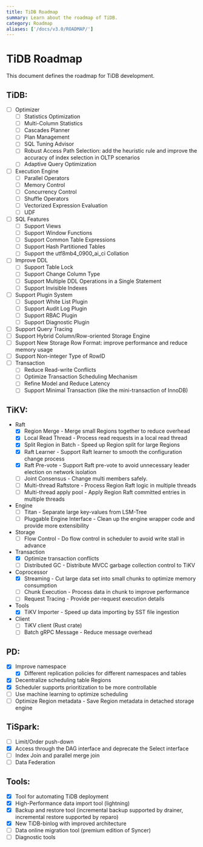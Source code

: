 ```yaml
---
title: TiDB Roadmap
summary: Learn about the roadmap of TiDB.
category: Roadmap
aliases: ['/docs/v3.0/ROADMAP/']
---
```


# TiDB Roadmap

This document defines the roadmap for TiDB development.

## TiDB:

+ [ ] Optimizer
    - [ ] Statistics Optimization
    - [ ] Multi-Column Statistics
    - [ ] Cascades Planner
    - [ ] Plan Management
    - [ ] SQL Tuning Advisor
    - [ ] Robust Access Path Selection: add the heuristic rule and improve the accuracy of index selection in OLTP scenarios
    - [ ] Adaptive Query Optimization
+ [ ] Execution Engine
    - [ ] Parallel Operators
    - [ ] Memory Control
    - [ ] Concurrency Control
    - [ ] Shuffle Operators
    - [ ] Vectorized Expression Evaluation
    - [ ] UDF
+ [ ] SQL Features
    - [ ] Support Views
    - [ ] Support Window Functions
    - [ ] Support Common Table Expressions
    - [ ] Support Hash Partitioned Tables
    - [ ] Support the utf8mb4_0900_ai_ci Collation
+ [ ] Improve DDL
    - [ ] Support Table Lock
    - [ ] Support Change Column Type
    - [ ] Support Multiple DDL Operations in a Single Statement
    - [ ] Support Invisible Indexes
+ [ ] Support Plugin System
    - [ ] Support White List Plugin
    - [ ] Support Audit Log Plugin
    - [ ] Support RBAC Plugin
    - [ ] Support Diagnostic Plugin
+ [ ] Support Query Tracing
+ [ ] Support Hybrid Column/Row-oriented Storage Engine
+ [ ] Support New Storage Row Format: improve performance and reduce memory usage
+ [ ] Support Non-integer Type of RowID
+ [ ] Transaction
    - [ ] Reduce Read-write Conflicts
    - [ ] Optimize Transaction Scheduling Mechanism
    - [ ] Refine Model and Reduce Latency
    - [ ] Support Minimal Transaction (like the mini-transaction of InnoDB)

## TiKV:

+ Raft
    - [x] Region Merge - Merge small Regions together to reduce overhead
    - [x] Local Read Thread - Process read requests in a local read thread
    - [x] Split Region in Batch - Speed up Region split for large Regions
    - [x] Raft Learner - Support Raft learner to smooth the configuration change process
    - [x] Raft Pre-vote - Support Raft pre-vote to avoid unnecessary leader election on network isolation
    - [ ] Joint Consensus - Change multi members safely.
    - [ ] Multi-thread Raftstore - Process Region Raft logic in multiple threads
    - [ ] Multi-thread apply pool - Apply Region Raft committed entries in multiple threads
+ Engine
    - [ ] Titan - Separate large key-values from LSM-Tree
    - [ ] Pluggable Engine Interface - Clean up the engine wrapper code and provide more extensibility
+ Storage
    - [ ] Flow Control - Do flow control in scheduler to avoid write stall in advance
+ Transaction
    - [x] Optimize transaction conflicts
    - [ ] Distributed GC - Distribute MVCC garbage collection control to TiKV
+ Coprocessor
    - [x] Streaming - Cut large data set into small chunks to optimize memory consumption
    - [ ] Chunk Execution - Process data in chunk to improve performance
    - [ ] Request Tracing - Provide per-request execution details
+ Tools
    - [x] TiKV Importer - Speed up data importing by SST file ingestion
+ Client
    - [ ] TiKV client (Rust crate)
    - [ ] Batch gRPC Message - Reduce message overhead

## PD:

- [x] Improve namespace
    - [x] Different replication policies for different namespaces and tables
- [x] Decentralize scheduling table Regions
- [x] Scheduler supports prioritization to be more controllable
- [ ] Use machine learning to optimize scheduling
- [ ] Optimize Region metadata - Save Region metadata in detached storage engine

## TiSpark:

- [ ] Limit/Order push-down
- [x] Access through the DAG interface and deprecate the Select interface
- [ ] Index Join and parallel merge join
- [ ] Data Federation

## Tools:

- [X] Tool for automating TiDB deployment
- [X] High-Performance data import tool (lightning)
- [X] Backup and restore tool (incremental backup supported by drainer, incremental restore supported by reparo)
- [X] New TiDB-binlog with improved architecture
- [ ] Data online migration tool (premium edition of Syncer)
- [ ] Diagnostic tools
